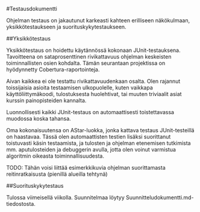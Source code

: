 #Testausdokumentti

Ohjelman testaus on jakautunut karkeasti kahteen erilliseen näkökulmaan, yksikkötestaukseen ja suorituskykytestaukseen.

##Yksikkötestaus

Yksikkötestaus on hoidettu käytännössä kokonaan JUnit-testauksena. Tavoitteena on sataprosenttinen rivikattavuus ohjelman keskeisten toiminnallisten osien kohdalta. Tämän seurantaan projektissa on hyödynnetty Cobertura-raportointeja.

Aivan kaikkea ei ole testattu rivikattavuudenkaan osalta. Olen rajannut toissijaisia asioita testaamisen ulkopuolelle, kuten vaikkapa käyttöliittymäkoodi, tulostuksesta huolehtivat, tai muuten triviaalit asiat kurssin painopisteiden kannalta.

Luonnollisesti kaikki JUnit-testaus on automaattisesti toistettavassa muodossa koska tahansa.

Oma kokonaisuutensa on AStar-luokka, jonka kattava testaus JUnit-testeillä on haastavaa. Tässä olen automaattisten testien lisäksi suorittanut toistuvasti käsin testaamista, ja tulosten ja ohjelman etenemisen tutkimista mm. aputulosteiden ja debuggerin avulla, jotta olen voinut varmistua algoritmin oikeasta toiminnallisuudesta.

TODO: Tähän voisi liittää esimerkkikuvia ohjelman suorittamasta reitinratkaisusta (pienillä alueilla tehtynä)

##Suorituskykytestaus

Tulossa viimeisellä viikolla. Suunnitelmaa löytyy Suunnitteludokumentti.md-tiedostosta.

